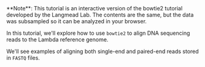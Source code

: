 <script>
import Link from "components/Link.svelte";
import Alert from "components/Alert.svelte";
</script>

<Alert>
	**Note**: This tutorial is an interactive version of the <Link href="http://bowtie-bio.sourceforge.net/bowtie2/manual.shtml#getting-started-with-bowtie-2-lambda-phage-example">bowtie2 tutorial</Link> developed by the <Link href="https://langmead-lab.org/">Langmead Lab</Link>. The contents are the same, but the data was subsampled so it can be analyzed in your browser.
</Alert>

In this tutorial, we'll explore how to use `bowtie2` to align DNA sequencing reads to the Lambda reference genome.

We'll see examples of aligning both single-end and paired-end reads stored in `FASTQ` files.
